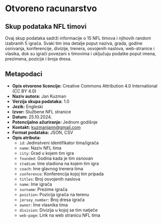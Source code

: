 # Otvoreno racunarstvo


## Skup podataka NFL timovi
Ovaj skup podataka sadrži informacije o 15 NFL timova i njihovih random izabranih 5 igrača. Svaki tim ima detalje poput naziva, grada, godine osnivanja, konferencije, divizije, trenera, osvojenih naslova, web-stranice i vlasika, dok su igrači povezani s timovima i uključuju podatke poput imena, prezimena, pozicije i broja dresa.

## Metapodaci

- **Opis otvorene licencije:** Creative Commons Attribution 4.0 International (CC BY 4.0)
- **Naziv autora:** Jan Kuzman
- **Verzija skupa podataka:** 1.0
- **Jezik:** Engleski
- **Izvor:** Službene NFL stranice
- **Datum:** 25.10.2024.
- **Potencijalno ažuriranje:** Jednom godišnje
- **Kontakt:** kuzmanjann@gmail.com
- **Format podataka:** JSON, CSV
- **Opis atributa:**
  - `id`: Jedinstveni identifikator tima/igrača
  - `name`: Naziv NFL tima
  - `city`: Grad u kojem tim igra
  - `founded`: Godina kada je tim osnovan
  - `stadium`: Ime stadiona na kojem tim igra
  - `coach`: Ime glavnog trenera tima
  - `conference`: Konferencija kojoj tim pripada
  - `titles`: Broj osvojenih naslova
  - `name`: Ime igrača
  - `surname`: Prezime igrača
  - `position`: Pozicija igrača na terenu
  - `jersey_number`: Broj dresa igrača
  - `owner`: Ime vlasnika tima
  - `division`: Divizija u kojoj se tim natječe
  - `web-page`: Link na web stranicu NFL tima

